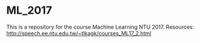 # ML_2017
This is a repository for the course Machine Learning NTU 2017.
Resources: http://speech.ee.ntu.edu.tw/~tlkagk/courses_ML17_2.html
